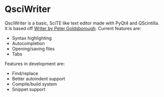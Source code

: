 # QsciWriter
QsciWriter is a basic, SciTE like text editor made with PyQt4 and QScintilla. It is based off [Writer by Peter Goldsborough](https://github.com/goldsborough/Writer).
Current features are:
* Syntax highlighting
* Autocompletion
* Opening/saving files
* Tabs

Features in development are:
* Find/replace
* Better autoindent support
* Compile/build system
* Snippet support